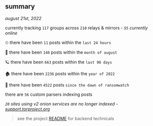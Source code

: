 
## summary
_august 21st, 2022_

currently tracking `117` groups across `210` relays & mirrors - _`55` currently online_

⏲ there have been `11` posts within the `last 24 hours`

🦈 there have been `140` posts within the `month of august`

🪐 there have been `663` posts within the `last 90 days`

🏚 there have been `2236` posts within the `year of 2022`

🦕 there have been `4522` posts `since the dawn of ransomwatch`

there are `56` custom parsers indexing posts

_`20` sites using v2 onion services are no longer indexed - [support.torproject.org](https://support.torproject.org/onionservices/v2-deprecation/)_

> see the project [README](https://github.com/joshhighet/ransomwatch#ransomwatch--) for backend technicals
